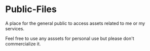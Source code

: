 # Public-Files
A place for the general public to access assets related to me or my services. 

Feel free to use any asssets for personal use but please don't commercialize it. 

